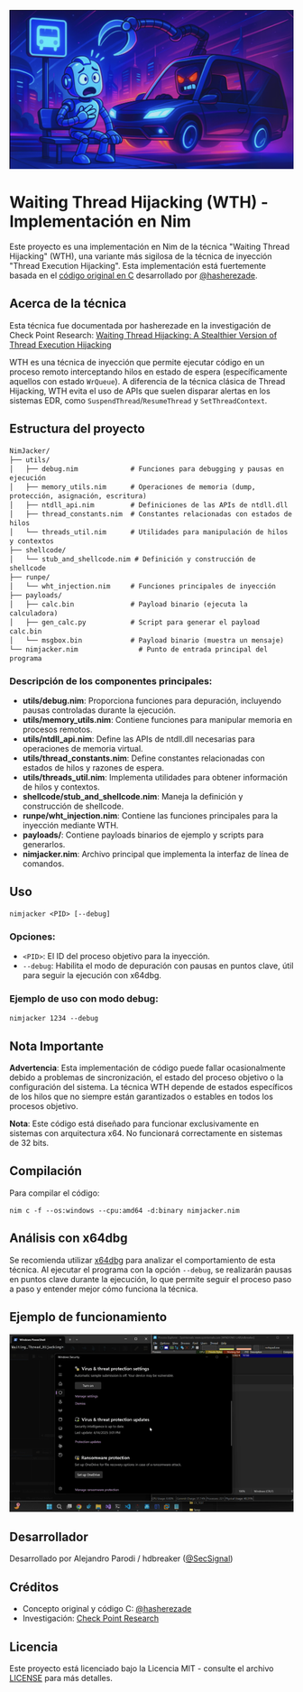 ![NimJacker - Waiting Thread Hijacking en Nim](docs/banner.png)

# Waiting Thread Hijacking (WTH) - Implementación en Nim

Este proyecto es una implementación en Nim de la técnica "Waiting Thread Hijacking" (WTH), una variante más sigilosa de la técnica de inyección "Thread Execution Hijacking". Esta implementación está fuertemente basada en el [código original en C](https://github.com/hasherezade/waiting_thread_hijacking) desarrollado por [@hasherezade](https://twitter.com/hasherezade).

## Acerca de la técnica

Esta técnica fue documentada por hasherezade en la investigación de Check Point Research:
[Waiting Thread Hijacking: A Stealthier Version of Thread Execution Hijacking](https://research.checkpoint.com/2025/waiting-thread-hijacking/)

WTH es una técnica de inyección que permite ejecutar código en un proceso remoto interceptando hilos en estado de espera (específicamente aquellos con estado `WrQueue`). A diferencia de la técnica clásica de Thread Hijacking, WTH evita el uso de APIs que suelen disparar alertas en los sistemas EDR, como `SuspendThread`/`ResumeThread` y `SetThreadContext`.

## Estructura del proyecto

```
NimJacker/
├── utils/
│   ├── debug.nim             # Funciones para debugging y pausas en ejecución
│   ├── memory_utils.nim      # Operaciones de memoria (dump, protección, asignación, escritura)
│   ├── ntdll_api.nim         # Definiciones de las APIs de ntdll.dll
│   ├── thread_constants.nim  # Constantes relacionadas con estados de hilos
│   └── threads_util.nim      # Utilidades para manipulación de hilos y contextos
├── shellcode/
│   └── stub_and_shellcode.nim # Definición y construcción de shellcode
├── runpe/
│   └── wht_injection.nim     # Funciones principales de inyección
├── payloads/
│   ├── calc.bin              # Payload binario (ejecuta la calculadora)
│   ├── gen_calc.py           # Script para generar el payload calc.bin
│   └── msgbox.bin            # Payload binario (muestra un mensaje)
└── nimjacker.nim               # Punto de entrada principal del programa
```

### Descripción de los componentes principales:

- **utils/debug.nim**: Proporciona funciones para depuración, incluyendo pausas controladas durante la ejecución.
- **utils/memory_utils.nim**: Contiene funciones para manipular memoria en procesos remotos.
- **utils/ntdll_api.nim**: Define las APIs de ntdll.dll necesarias para operaciones de memoria virtual.
- **utils/thread_constants.nim**: Define constantes relacionadas con estados de hilos y razones de espera.
- **utils/threads_util.nim**: Implementa utilidades para obtener información de hilos y contextos.
- **shellcode/stub_and_shellcode.nim**: Maneja la definición y construcción de shellcode.
- **runpe/wht_injection.nim**: Contiene las funciones principales para la inyección mediante WTH.
- **payloads/**: Contiene payloads binarios de ejemplo y scripts para generarlos.
- **nimjacker.nim**: Archivo principal que implementa la interfaz de línea de comandos.

## Uso

```
nimjacker <PID> [--debug]
```

### Opciones:
- `<PID>`: El ID del proceso objetivo para la inyección.
- `--debug`: Habilita el modo de depuración con pausas en puntos clave, útil para seguir la ejecución con x64dbg.

### Ejemplo de uso con modo debug:

```
nimjacker 1234 --debug
```

## Nota Importante

**Advertencia**: Esta implementación de código puede fallar ocasionalmente debido a problemas de sincronización, el estado del proceso objetivo o la configuración del sistema. La técnica WTH depende de estados específicos de los hilos que no siempre están garantizados o estables en todos los procesos objetivo.

**Nota**: Este código está diseñado para funcionar exclusivamente en sistemas con arquitectura x64. No funcionará correctamente en sistemas de 32 bits.

## Compilación

Para compilar el código:

```
nim c -f --os:windows --cpu:amd64 -d:binary nimjacker.nim
```

## Análisis con x64dbg

Se recomienda utilizar [x64dbg](https://x64dbg.com) para analizar el comportamiento de esta técnica. Al ejecutar el programa con la opción `--debug`, se realizarán pausas en puntos clave durante la ejecución, lo que permite seguir el proceso paso a paso y entender mejor cómo funciona la técnica.

## Ejemplo de funcionamiento

<p align="center">
  <img src="docs/poc.gif" alt="Demostración de Waiting Thread Hijacking">
</p>

## Desarrollador

Desarrollado por Alejandro Parodi / hdbreaker ([@SecSignal](https://twitter.com/SecSignal))

## Créditos

- Concepto original y código C: [@hasherezade](https://twitter.com/hasherezade)
- Investigación: [Check Point Research](https://research.checkpoint.com)

## Licencia

Este proyecto está licenciado bajo la Licencia MIT - consulte el archivo [LICENSE](LICENSE) para más detalles. 